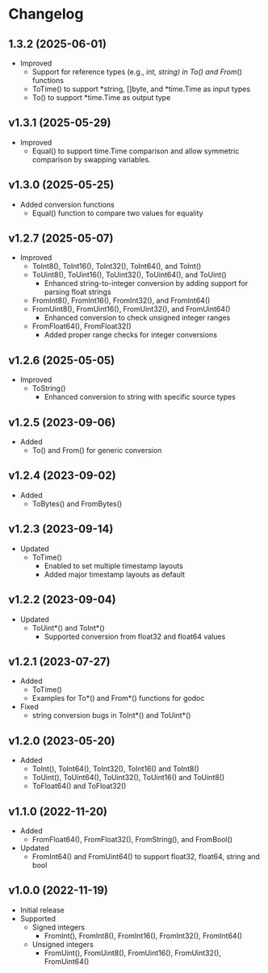 # Changelog

## 1.3.2 (2025-06-01)
- Improved
  - Support for reference types (e.g., *int, *string) in To*() and From*() functions
  - ToTime() to support *string, []byte, and *time.Time as input types
  - To() to support *time.Time as output type

## v1.3.1 (2025-05-29)
- Improved
  - Equal() to support time.Time comparison and allow symmetric comparison by swapping variables.

## v1.3.0 (2025-05-25)
- Added conversion functions
  - Equal() function to compare two values for equality

## v1.2.7 (2025-05-07)
- Improved
  - ToInt8(), ToInt16(), ToInt32(), ToInt64(), and ToInt()
  - ToUint8(), ToUint16(), ToUint32(), ToUint64(), and ToUint()
    - Enhanced string-to-integer conversion by adding support for parsing float strings
  - FromInt8(), FromInt16(), FromInt32(), and FromInt64()
  - FromUint8(), FromUint16(), FromUint32(), and FromUint64()
    - Enhanced conversion to check unsigned integer ranges
  - FromFloat64(), FromFloat32()
    - Added proper range checks for integer conversions

## v1.2.6 (2025-05-05)
- Improved
  - ToString()
    - Enhanced conversion to string with specific source types

## v1.2.5 (2023-09-06)
- Added
  - To() and From() for generic conversion

## v1.2.4 (2023-09-02)
- Added
  - ToBytes() and FromBytes()

## v1.2.3 (2023-09-14)
- Updated 
  - ToTime()
    - Enabled to set multiple timestamp layouts
    - Added major timestamp layouts as default

## v1.2.2 (2023-09-04)
- Updated
  - ToUint*() and ToInt*()
    - Supported conversion from float32 and float64 values
 
## v1.2.1 (2023-07-27)
- Added
  - ToTime()
  - Examples for To*() and From*() functions for godoc
- Fixed
  -  string conversion bugs in ToInt*() and ToUint*()

## v1.2.0 (2023-05-20)
- Added 
  - ToInt(), ToInt64(), ToInt32(), ToInt16() and ToInt8()
  - ToUint(), ToUint64(), ToUint32(), ToUint16() and ToUint8()
  - ToFloat64() and ToFloat32()

## v1.1.0 (2022-11-20)
- Added
  - FromFloat64(), FromFloat32(), FromString(), and FromBool()
- Updated
  - FromInt64() and FromUint64() to support float32, float64, string and bool

## v1.0.0 (2022-11-19)
- Initial release  
- Supported
  - Signed integers
    - FromInt(), FromInt8(), FromInt16(), FromInt32(), FromInt64() 
  - Unsigned integers
    - FromUint(), FromUint8(), FromUint16(), FromUint32(), FromUint64() 
